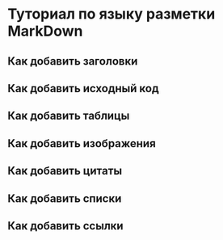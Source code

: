 # Туториал по языку разметки MarkDown

## Как добавить заголовки

## Как добавить исходный код

## Как добавить таблицы

## Как добавить изображения

## Как добавить цитаты

## Как добавить списки

## Как добавить ссылки